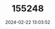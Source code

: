 ---
title: "155248"
category: "Starksia guttata"
draft: false
date: 2024-02-22 13:03:52
languages:
  English: ["Spotted Blenny"]
---